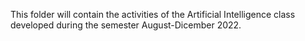 This folder will contain the activities of the Artificial Intelligence class developed during the semester August-Dicember 2022.
